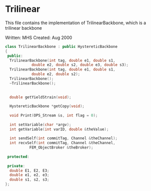 # Trilinear

This file contains the implementation of 
TrilinearBackbone, which is a trilinear backbone

Written: MHS
Created: Aug 2000

```cpp
class TrilinearBackbone : public HystereticBackbone
{
 public:
  TrilinearBackbone(int tag, double e1, double s1, 
		    double e2, double s2, double e3, double s3);
  TrilinearBackbone(int tag, double e1, double s1, 
		    double e2, double s2);
  TrilinearBackbone();
  ~TrilinearBackbone();
  
  
  double getYieldStrain(void);
  
  HystereticBackbone *getCopy(void);
  
  void Print(OPS_Stream &s, int flag = 0);
  
  int setVariable(char *argv);
  int getVariable(int varID, double &theValue);
  
  int sendSelf(int commitTag, Channel &theChannel);  
  int recvSelf(int commitTag, Channel &theChannel, 
	       FEM_ObjectBroker &theBroker);    
  
 protected:
  
 private:
  double E1, E2, E3;
  double e1, e2, e3;
  double s1, s2, s3;
};
```

